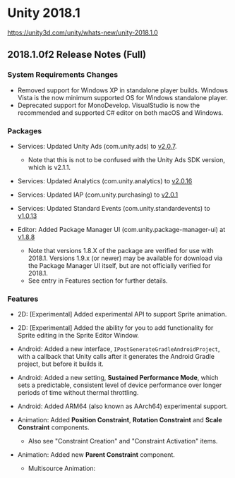 # Unity 2018.1
https://unity3d.com/unity/whats-new/unity-2018.1.0

## 2018.1.0f2 Release Notes (Full)


### System Requirements Changes
<ul>
<li>Removed support for Windows XP in standalone player builds. Windows Vista is the now minimum supported OS for Windows standalone player.</li>
<li>Deprecated support for MonoDevelop.  VisualStudio is now the recommended and supported C# editor on both macOS and Windows.</li>
</ul>

### Packages
<ul>
<li><p>Services: Updated Unity Ads (com.unity.ads) to <a href="https://docs.unity3d.com/Manual/UnityAds.html">v2.0.7</a>.</p> 
<ul>
<li>Note that this is not to be confused with the Unity Ads SDK version, which is v2.1.1.</li>
</ul></li>
<li><p>Services: Updated Analytics (com.unity.analytics) to <a href="https://docs.unity3d.com/Manual/UnityAnalytics.html">v2.0.16</a></p></li>
<li><p>Services: Updated IAP (com.unity.purchasing) to <a href="https://docs.unity3d.com/Manual/UnityIAP.html">v2.0.1</a></p></li>
<li><p>Services: Updated Standard Events (com.unity.standardevents) to <a href="https://docs.unity3d.com/Manual/UnityAnalyticsCustomEvents.html">v1.0.13</a></p></li>
<li><p>Editor: Added Package Manager UI (com.unity.package-manager-ui) at <a href="https://docs.unity3d.com/Packages/com.unity.package-manager-ui@1.8/changelog/CHANGELOG.html">v1.8.8</a></p> 
<ul>
<li>Note that versions 1.8.X of the package are verified for use with 2018.1.  Versions 1.9.x (or newer) may be available for download via the Package Manager UI itself, but are not officially verified for 2018.1.</li>
<li>See entry in Features section for further details.</li>
</ul></li>
</ul>

### Features
<ul>
<li><p>2D: [Experimental] Added experimental API to support Sprite animation.</p></li>
<li><p>2D: [Experimental] Added the ability for you to add functionality for Sprite editing in the Sprite Editor Window.</p></li>
<li><p>Android: Added a new interface, <code>IPostGenerateGradleAndroidProject</code>, with a callback that Unity calls after it generates the Android Gradle project, but before it builds it.</p></li>
<li><p>Android: Added a new setting, <strong>Sustained Performance Mode</strong>, which sets a predictable, consistent level of device performance over longer periods of time without thermal throttling.</p></li>
<li><p>Android: Added ARM64 (also known as AArch64) experimental support.</p></li>
<li><p>Animation: Added <strong>Position Constraint</strong>, <strong>Rotation Constraint</strong> and <strong>Scale Constraint</strong> components.</p> 
<ul>
<li>Also see "Constraint Creation" and "Constraint Activation" items.</li>
</ul></li>
<li><p>Animation: Added new <strong>Parent Constraint</strong> component.</p> 
<ul>
<li>Multisource Animation:</li>
</ul></li>
</ul>
